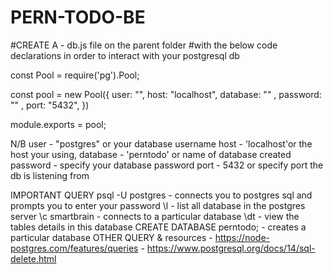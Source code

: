 # PERN-TODO-BE

#CREATE A - db.js file on the parent folder
#with the below code declarations in order to interact with your postgresql db 

const Pool = require('pg').Pool;

const pool = new Pool({
    user: "",
    host: "localhost",
    database: "" ,
    password: ""  ,
    port: "5432",
})

module.exports = pool;

N/B
user - "postgres" or your database username
host - 'localhost'or the host your using,
database - 'perntodo' or name of database created
password -  specify your database password
port - 5432 or specify port the db is listening from

IMPORTANT QUERY
psql -U postgres - connects you to postgres sql and prompts you to enter your password
\l - list all database in the postgres server
\c smartbrain - connects to a particular database
\dt - view the tables details in this database
CREATE DATABASE perntodo; - creates a particular database
OTHER QUERY & resources - https://node-postgres.com/features/queries
                        - https://www.postgresql.org/docs/14/sql-delete.html

